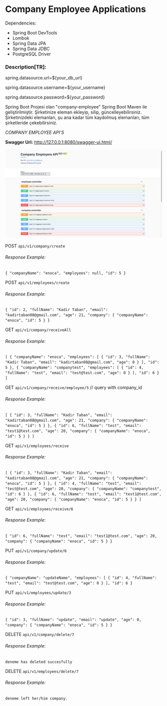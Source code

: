 # Company Employee Applications
Dependencies:
* Spring Boot DevTools
* Lombok
* Spring Data JPA
* Spring Data JDBC
* PostgreSQL Driver


### Description[TR]:

spring.datasource.url=${your_db_url}

spring.datasource.username=${your_username}

spring.datasource.password=${your_password}



Spring Boot Projesi olan "company-employee" Spring Boot Maven ile geliştirilmiştir.
Şirketinize eleman ekleyip, silip, güncelleyebilirsiniz. Şirketinizdeki elemanları, şu ana kadar tüm kaydolmuş elemanları,
tüm şirketleride çekebilirsiniz.

_COMPANY EMPLOYEE API'S_

**Swagger Url:** http://127.0.0.1:8080/swagger-ui.html/

![](images/Screenshot%202023-01-28%20at%2018.32.31.png)

POST `api/v1/company/create`
###### Response Example:
`{
"companyName": "enoca",
"employees": null,
"id": 5
}`


POST `api/v1/employees/create`
###### Response Example:
`{
"id": 2,
"fullName": "Kadir Taban",
"email": "kadirtaban08@gmail.com",
"age": 21,
"company": {
"companyName": "enoca",
"id": 5
}
}`

GET `api/v1/company/receiveAll`
###### Response Example:
`[
{
"companyName": "enoca",
"employees": [
{
"id": 3,
"fullName": "Kadir Taban",
"email": "kadirtaban08@gmail.com",
"age": 0
}
],
"id": 5
},
{
"companyName": "companytest",
"employees": [
{
"id": 4,
"fullName": "test",
"email": "test@test.com",
"age": 0
}
],
"id": 6
}
]`

GET `api/v1/company/receive/employee/5` // query with company_id 
###### Response Example:

`[
{
"id": 3,
"fullName": "Kadir Taban",
"email": "kadirtaban08@gmail.com",
"age": 21,
"company": {
"companyName": "enoca",
"id": 5
}
},
{
"id": 6,
"fullName": "test",
"email": "test1@test.com",
"age": 20,
"company": {
"companyName": "enoca",
"id": 5
}
}
]
`

GET `api/v1/employees/receive`
###### Response Example:

`[
{
"id": 3,
"fullName": "Kadir Taban",
"email": "kadirtaban08@gmail.com",
"age": 21,
"company": {
"companyName": "enoca",
"id": 5
}
},
{
"id": 4,
"fullName": "test",
"email": "test@test.com",
"age": 20,
"company": {
"companyName": "companytest",
"id": 6
}
},
{
"id": 6,
"fullName": "test",
"email": "test1@test.com",
"age": 20,
"company": {
"companyName": "enoca",
"id": 5
}
}
]`

GET `api/v1/employees/receive/6`
###### Response Example:

`{
"id": 6,
"fullName": "test",
"email": "test1@test.com",
"age": 20,
"company": {
"companyName": "enoca",
"id": 5
}
}`


PUT `api/v1/company/update/6`
###### Response Example:
`{
"companyName": "updateName",
"employees": [
{
"id": 4,
"fullName": "test",
"email": "test@test.com",
"age": 0
}
],
"id": 6
}
`

PUT `api/v1/employees/update/3`
###### Response Example:
`{
"id": 3,
"fullName": "update",
"email": "update",
"age": 0,
"company": {
"companyName": "enoca",
"id": 5
}
}   `

DELETE `api/v1/company/delete/7`
###### Response Example:

`deneme has deleted succesfully`

DELETE `api/v1/employees/delete/7`
###### Response Example:

`deneme left her/him company.
`
